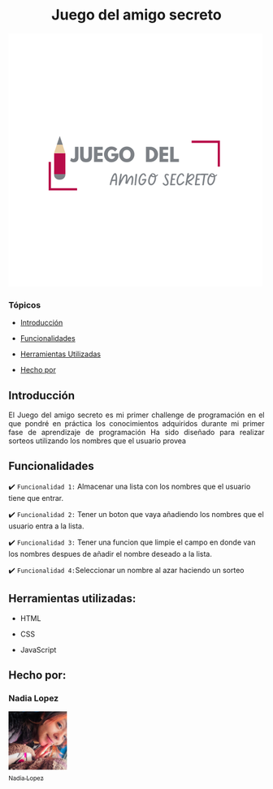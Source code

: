 <div align="center">
  <h1 align="center">
    Juego del amigo secreto
  </h1>  
</div>
  
![logo](https://github.com/nadialop-dot/mi-primer-proyecto/blob/main/assets/Juego.png)

  
### Tópicos

-  [Introducción](#introducción)

-  [Funcionalidades](#funcionalidades)
  
-  [Herramientas Utilizadas](#herramientas-utilizadas)

-  [Hecho por](#hecho-por)

## Introducción

<p align="justify">
El Juego del amigo secreto es mi primer challenge de programación en el que pondré en práctica los conocimientos adquiridos durante mi primer fase de aprendizaje de programación
Ha sido diseñado para realizar sorteos utilizando los nombres que el usuario provea
</p>

## Funcionalidades

:heavy_check_mark: `Funcionalidad 1:` Almacenar una lista con los nombres que el usuario tiene que entrar.

:heavy_check_mark: `Funcionalidad 2:` Tener un boton que vaya añadiendo los nombres que el usuario entra a la lista.

:heavy_check_mark: `Funcionalidad 3:` Tener una funcion que limpie el campo en donde van los nombres despues de añadir el nombre deseado a la lista.

:heavy_check_mark: `Funcionalidad 4:`Seleccionar un nombre al azar haciendo un sorteo

## Herramientas utilizadas:

* HTML

* CSS

* JavaScript

## Hecho por:

### Nadia Lopez



[<img src="https://github.com/nadialop-dot/mi-primer-proyecto/blob/main/assets/Nadia.jpeg" width=115><br><sub>Nadia Lopez</sub>](https://github.com/nadialop-dot) 



